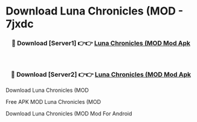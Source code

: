 # Download Luna Chronicles (MOD - 7jxdc



<div align="center">
<h3>🔴 Download [Server1] 👉👉 <a href="https://momento.my/?title=Luna_Chronicles_(MOD">Luna Chronicles (MOD Mod Apk</a></h3><br>

<h3>🔴 Download [Server2] 👉👉 <a href="https://momento.my/?title=Luna_Chronicles_(MOD">Luna Chronicles (MOD Mod Apk</a></h3>
</div>



Download Luna Chronicles (MOD 

Free APK MOD Luna Chronicles (MOD 

Download Luna Chronicles (MOD Mod For Android
